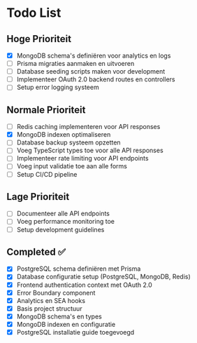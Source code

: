 # Todo List

## Hoge Prioriteit

- [x] MongoDB schema's definiëren voor analytics en logs
- [ ] Prisma migraties aanmaken en uitvoeren
- [ ] Database seeding scripts maken voor development
- [ ] Implementeer OAuth 2.0 backend routes en controllers
- [ ] Setup error logging systeem

## Normale Prioriteit

- [ ] Redis caching implementeren voor API responses
- [x] MongoDB indexen optimaliseren
- [ ] Database backup systeem opzetten
- [ ] Voeg TypeScript types toe voor alle API responses
- [ ] Implementeer rate limiting voor API endpoints
- [ ] Voeg input validatie toe aan alle forms
- [ ] Setup CI/CD pipeline

## Lage Prioriteit

- [ ] Documenteer alle API endpoints
- [ ] Voeg performance monitoring toe
- [ ] Setup development guidelines

## Completed ✅

- [x] PostgreSQL schema definiëren met Prisma
- [x] Database configuratie setup (PostgreSQL, MongoDB, Redis)
- [x] Frontend authentication context met OAuth 2.0
- [x] Error Boundary component
- [x] Analytics en SEA hooks
- [x] Basis project structuur
- [x] MongoDB schema's en types
- [x] MongoDB indexen en configuratie
- [x] PostgreSQL installatie guide toegevoegd
